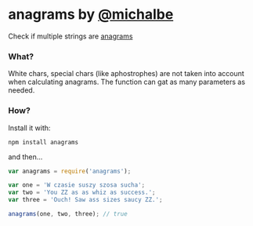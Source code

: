 # anagrams by [@michalbe](http://github.com/michalbe) #
Check if multiple strings are [anagrams](http://en.wikipedia.org/wiki/Anagram)

### What? ###
White chars, special chars (like aphostrophes) are not taken into account when calculating anagrams. The function can gat as many parameters as needed.

### How? ###
Install it with:
```
npm install anagrams
```

and then...

```javascript
var anagrams = require('anagrams');

var one = 'W czasie suszy szosa sucha';
var two = 'You ZZ as as whiz as success.';
var three = 'Ouch! Saw ass sizes saucy ZZ.';

anagrams(one, two, three); // true
```
